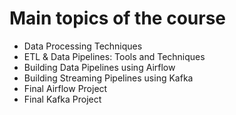 # Main topics of the course

- Data Processing Techniques
- ETL & Data Pipelines: Tools and Techniques
- Building Data Pipelines using Airflow
- Building Streaming Pipelines using Kafka
- Final Airflow Project
- Final Kafka Project
